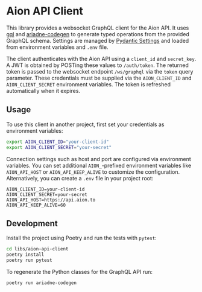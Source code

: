 # Aion API Client

This library provides a websocket GraphQL client for the Aion API. It uses
[gql](https://gql.readthedocs.io/) and [ariadne-codegen](https://ariadnegraphql.org/docs/ariadne-codegen)
to generate typed operations from the provided GraphQL schema. Settings are
managed by [Pydantic Settings](https://docs.pydantic.dev/latest/concepts/pydantic_settings/) and loaded from
environment variables and `.env` file.

The client authenticates with the Aion API using a `client_id` and `secret_key`.
A JWT is obtained by POSTing these values to `/auth/token`. The returned token is
passed to the websocket endpoint `/ws/graphql` via the `token` query parameter.
These credentials must be supplied via the `AION_CLIENT_ID` and `AION_CLIENT_SECRET`
environment variables. The token is refreshed automatically when it expires.

## Usage

To use this client in another project, first set your credentials as environment
variables:

```bash
export AION_CLIENT_ID="your-client-id"
export AION_CLIENT_SECRET="your-secret"
```

Connection settings such as host and port are configured via environment variables.
You can set additional `AION_`-prefixed environment variables like `AION_API_HOST` or
`AION_API_KEEP_ALIVE` to customize the configuration. Alternatively, you can create
a `.env` file in your project root:

```
AION_CLIENT_ID=your-client-id
AION_CLIENT_SECRET=your-secret
AION_API_HOST=https://api.aion.to
AION_API_KEEP_ALIVE=60
```

## Development

Install the project using Poetry and run the tests with `pytest`:

```bash
cd libs/aion-api-client
poetry install
poetry run pytest
```

To regenerate the Python classes for the GraphQL API run:

```bash
poetry run ariadne-codegen
```
